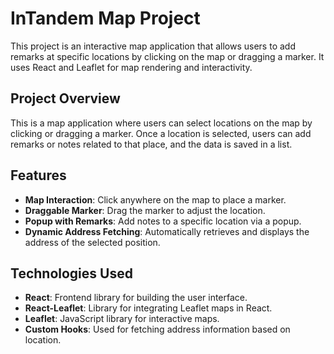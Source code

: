 # InTandem Map Project

This project is an interactive map application that allows users to add remarks at specific locations by clicking on the map or dragging a marker. It uses React and Leaflet for map rendering and interactivity.


## Project Overview

This is a map application where users can select locations on the map by clicking or dragging a marker. Once a location is selected, users can add remarks or notes related to that place, and the data is saved in a list.

## Features

- **Map Interaction**: Click anywhere on the map to place a marker.
- **Draggable Marker**: Drag the marker to adjust the location.
- **Popup with Remarks**: Add notes to a specific location via a popup.
- **Dynamic Address Fetching**: Automatically retrieves and displays the address of the selected position.

## Technologies Used

- **React**: Frontend library for building the user interface.
- **React-Leaflet**: Library for integrating Leaflet maps in React.
- **Leaflet**: JavaScript library for interactive maps.
- **Custom Hooks**: Used for fetching address information based on location.

